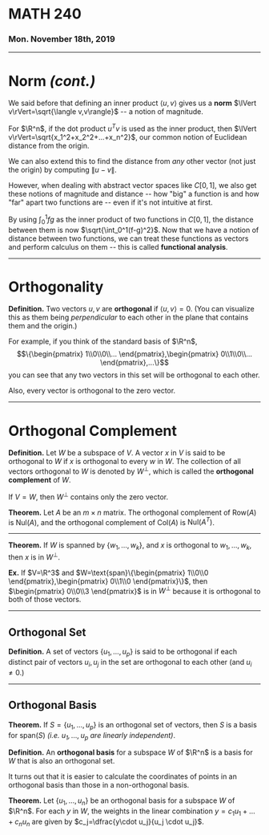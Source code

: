# MATH 240
### Mon. November 18th, 2019
---

# Norm _(cont.)_
We said before that defining an inner product $\langle u,v\rangle$ gives us a __norm__ $\lVert v\rVert=\sqrt{\langle v,v\rangle}$ -- a notion of magnitude.

For $\R^n$, if the dot product $u^Tv$ is used as the inner product, then $\lVert v\rVert=\sqrt{x_1^2+x_2^2+...+x_n^2}$, our common notion of Euclidean distance from the origin.

We can also extend this to find the distance from _any_ other vector (not just the origin) by computing $\lVert u - v \rVert$.

However, when dealing with abstract vector spaces like $C[0,1]$, we also get these notions of magnitude and distance -- how "big" a function is and how "far" apart two functions are -- even if it's not intuitive at first.

By using $\int_0^1fg$ as the inner product of two functions in $C[0,1]$, the distance between them is now $\sqrt{\int_0^1(f-g)^2}$. Now that we have a notion of distance between two functions, we can treat these functions as vectors and perform calculus on them -- this is called __functional analysis__.

---
# Orthogonality
__Definition.__ Two vectors $u,v$ are __orthogonal__ if $\langle u,v\rangle = 0$. (You can visualize this as them being _perpendicular_ to each other in the plane that contains them and the origin.)

For example, if you think of the standard basis of $\R^n$, $$\{\begin{pmatrix}
    1\\0\\0\\...
\end{pmatrix},\begin{pmatrix}
    0\\1\\0\\...
\end{pmatrix},...\}$$ you can see that any two vectors in this set will be orthogonal to each other.

Also, every vector is orthogonal to the zero vector.

---
# Orthogonal Complement
__Definition.__ Let $W$ be a subspace of $V$. A vector $x$ in $V$ is said to be orthogonal to $W$ if $x$ is orthogonal to every $w$ in $W$. The collection of all vectors orthogonal to $W$ is denoted by $W^\perp$, which is called the __orthogonal complement__ of $W$.

If $V=W$, then $W^\perp$ contains only the zero vector.

__Theorem.__ Let $A$ be an $m\times n$ matrix. The orthogonal complement of $\text{Row}(A)$ is $\text{Nul}(A)$, and the orthogonal complement of $\text{Col}(A)$ is $\text{Nul}(A^T)$.

---
__Theorem.__ If $W$ is spanned by $\{w_1,...,w_k\}$, and $x$ is orthogonal to $w_1,...,w_k$, then $x$ is in $W^\perp$.

__Ex.__ If $V=\R^3$ and $W=\text{span}\{\begin{pmatrix}
    1\\0\\0
\end{pmatrix},\begin{pmatrix}
    0\\1\\0
\end{pmatrix}\}$, then $\begin{pmatrix}
    0\\0\\3
\end{pmatrix}$ is in $W^\perp$ because it is orthogonal to both of those vectors.

---
## Orthogonal Set
__Definition.__ A set of vectors $\{u_1,...,u_p\}$ is said to be orthogonal if each distinct pair of vectors $u_i,u_j$ in the set are orthogonal to each other (and $u_i\neq0$.)

---
## Orthogonal Basis
__Theorem.__ If $S=\{u_1,...,u_p\}$ is an orthogonal set of vectors, then $S$ is a basis for $\text{span}(S)$ _(i.e. $u_1,...,u_p$ are linearly independent)_.

__Definition.__ An __orthogonal basis__ for a subspace $W$ of $\R^n$ is a basis for $W$ that is also an orthogonal set.

It turns out that it is easier to calculate the coordinates of points in an orthogonal basis than those in a non-orthogonal basis.

__Theorem.__ Let $\{u_1,...,u_n\}$ be an orthogonal basis for a subspace $W$ of $\R^n$. For each $y$ in $W$, the weights in the linear combination $y=c_1u_1+...+c_nu_n$ are given by $c_j=\dfrac{y\cdot u_j}{u_j \cdot u_j}$.
